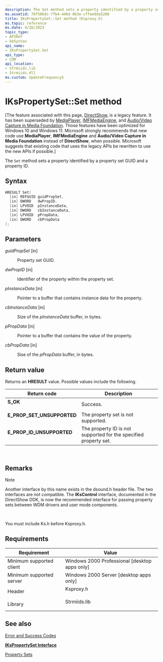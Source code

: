 ```yaml
---
description: The Set method sets a property identified by a property set GUID and a property ID.
ms.assetid: 78f506dc-7fb4-446d-863e-cffee9da5280
title: IKsPropertySet::Set method (Ksproxy.h)
ms.topic: reference
ms.date: 4/26/2023
topic_type: 
- APIRef
- kbSyntax
api_name: 
- IKsPropertySet.Set
api_type: 
- COM
api_location: 
- Strmiids.lib
- Strmiids.dll
ms.custom: UpdateFrequency5
---
```


# IKsPropertySet::Set method

\[The feature associated with this page, [DirectShow](/windows/win32/directshow/directshow), is a legacy feature. It has been superseded by [MediaPlayer](/uwp/api/Windows.Media.Playback.MediaPlayer), [IMFMediaEngine](/windows/win32/api/mfmediaengine/nn-mfmediaengine-imfmediaengine), and [Audio/Video Capture in Media Foundation](windows/win32/medfound/audio-video-capture-in-media-foundation). Those features have been optimized for Windows 10 and Windows 11. Microsoft strongly recommends that new code use **MediaPlayer**, **IMFMediaEngine** and **Audio/Video Capture in Media Foundation** instead of **DirectShow**, when possible. Microsoft suggests that existing code that uses the legacy APIs be rewritten to use the new APIs if possible.\]

The `Set` method sets a property identified by a property set GUID and a property ID.

## Syntax


```C++
HRESULT Set(
  [in] REFGUID guidPropSet,
  [in] DWORD   dwPropID,
  [in] LPVOID  pInstanceData,
  [in] DWORD   cbInstanceData,
  [in] LPVOID  pPropData,
  [in] DWORD   cbPropData
);
```



## Parameters

<dl> <dt>

*guidPropSet* \[in\]
</dt> <dd>

Property set GUID.

</dd> <dt>

*dwPropID* \[in\]
</dt> <dd>

Identifier of the property within the property set.

</dd> <dt>

*pInstanceData* \[in\]
</dt> <dd>

Pointer to a buffer that contains instance data for the property.

</dd> <dt>

*cbInstanceData* \[in\]
</dt> <dd>

Size of the *pInstanceData* buffer, in bytes.

</dd> <dt>

*pPropData* \[in\]
</dt> <dd>

Pointer to a buffer that contains the value of the property.

</dd> <dt>

*cbPropData* \[in\]
</dt> <dd>

Sise of the *pPropData* buffer, in bytes.

</dd> </dl>

## Return value

Returns an **HRESULT** value. Possible values include the following.



| Return code                                                                                              | Description                                                                 |
|----------------------------------------------------------------------------------------------------------|-----------------------------------------------------------------------------|
| <dl> <dt>**S\_OK**</dt> </dl>                     | Success.<br/>                                                         |
| <dl> <dt>**E\_PROP\_SET\_UNSUPPORTED**</dt> </dl> | The property set is not supported.<br/>                               |
| <dl> <dt>**E\_PROP\_ID\_UNSUPPORTED**</dt> </dl>  | The property ID is not supported for the specified property set.<br/> |



 

## Remarks

> [!Note]  
> Another interface by this name exists in the dsound.h header file. The two interfaces are not compatible. The **IKsControl** interface, documented in the DirectShow DDK, is now the recommended interface for passing property sets between WDM drivers and user mode components.

 

You must include Ks.h before Ksproxy.h.

## Requirements



| Requirement | Value |
|-------------------------------------|-----------------------------------------------------------------------------------------|
| Minimum supported client<br/> | Windows 2000 Professional \[desktop apps only\]<br/>                              |
| Minimum supported server<br/> | Windows 2000 Server \[desktop apps only\]<br/>                                    |
| Header<br/>                   | <dl> <dt>Ksproxy.h</dt> </dl>    |
| Library<br/>                  | <dl> <dt>Strmiids.lib</dt> </dl> |



## See also

<dl> <dt>

[Error and Success Codes](error-and-success-codes.md)
</dt> <dt>

[**IKsPropertySet Interface**](ikspropertyset.md)
</dt> <dt>

[Property Sets](property-sets.md)
</dt> </dl>

 

 




